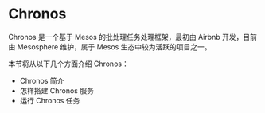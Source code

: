 # Chronos

Chronos 是一个基于 Mesos 的批处理任务处理框架，最初由 Airbnb 开发，目前由
Mesosphere 维护，属于 Mesos 生态中较为活跃的项目之一。

本节将从以下几个方面介绍 Chronos：

  - Chronos 简介
  - 怎样搭建 Chronos 服务
  - 运行 Chronos 任务
